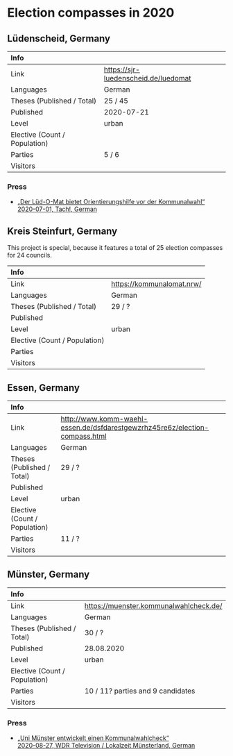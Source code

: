 # Election compasses in 2020

## Lüdenscheid, Germany

| Info                          |                                        |
| :---------------------------- | -------------------------------------- |
| Link                          | <https://sjr-luedenscheid.de/luedomat> |
| Languages                     | German                                 |
| Theses (Published / Total)    | 25 / 45                                |
| Published                     | 2020-07-21                             |
| Level                         | urban                                  |
| Elective (Count / Population) |                                        |
| Parties                       | 5 / 6                                  |
| Visitors                      |                                        |

### Press

- [„Der Lüd-O-Mat bietet Orientierungshilfe vor der Kommunalwahl“<br>2020-07-01, Tach!, German](https://guten-tach.de/der-lued-o-mat-bietet-orientierungshilfe-vor-der-kommunalwahl/)

## Kreis Steinfurt, Germany

This project is special, because it features a total of 25 election compasses for 24 councils.

| Info                          |                             |
| :---------------------------- | --------------------------- |
| Link                          | <https://kommunalomat.nrw/> |
| Languages                     | German                      |
| Theses (Published / Total)    | 29 / ?                      |
| Published                     |                             |
| Level                         | urban                       |
| Elective (Count / Population) |                             |
| Parties                       |                             |
| Visitors                      |                             |

## Essen, Germany

| Info                          |                                                                               |
| :---------------------------- | ----------------------------------------------------------------------------- |
| Link                          | <http://www.komm-waehl-essen.de/dsfdarestgewzrhz45re6z/election-compass.html> |
| Languages                     | German                                                                        |
| Theses (Published / Total)    | 29 / ?                                                                        |
| Published                     |                                                                               |
| Level                         | urban                                                                         |
| Elective (Count / Population) |                                                                               |
| Parties                       | 11 / ?                                                                        |
| Visitors                      |                                                                               |

## Münster, Germany

| Info                          |                                          |
| :---------------------------- | ---------------------------------------- |
| Link                          | <https://muenster.kommunalwahlcheck.de/> |
| Languages                     | German                                   |
| Theses (Published / Total)    | 30 / ?                                   |
| Published                     | 28.08.2020                               |
| Level                         | urban                                    |
| Elective (Count / Population) |                                          |
| Parties                       | 10 / 11? parties and 9 candidates        |
| Visitors                      |                                          |

### Press

- [„Uni Münster entwickelt einen Kommunalwahlcheck“<br>2020-08-27, WDR Television / Lokalzeit Münsterland, German](https://www.ardmediathek.de/wdr/video/lokalzeit-muensterland/uni-muenster-entwickelt-einen-kommunalwahlcheck/wdr-fernsehen/Y3JpZDovL3dkci5kZS9CZWl0cmFnLTc2ZDYyZjEyLTRjN2ItNDFjYS1iM2UwLTA3YjA5NjhkMTYwZA/)